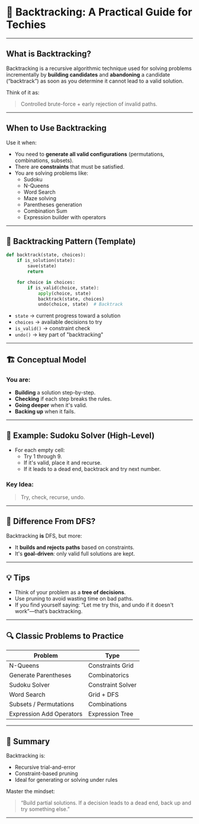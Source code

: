
# 🧠 Backtracking: A Practical Guide for Techies

---

## What is Backtracking?

Backtracking is a recursive algorithmic technique used for solving problems incrementally by **building candidates** and **abandoning** a candidate (“backtrack”) as soon as you determine it cannot lead to a valid solution.

Think of it as:

> Controlled brute-force + early rejection of invalid paths.

---

## When to Use Backtracking

Use it when:

- You need to **generate all valid configurations** (permutations, combinations, subsets).
- There are **constraints** that must be satisfied.
- You are solving problems like:
  - Sudoku
  - N-Queens
  - Word Search
  - Maze solving
  - Parentheses generation
  - Combination Sum
  - Expression builder with operators

---

## 🔁 Backtracking Pattern (Template)

```python
def backtrack(state, choices):
    if is_solution(state):
        save(state)
        return

    for choice in choices:
        if is_valid(choice, state):
            apply(choice, state)
            backtrack(state, choices)
            undo(choice, state)  # Backtrack
```

- `state` → current progress toward a solution
- `choices` → available decisions to try
- `is_valid()` → constraint check
- `undo()` → key part of "backtracking"

---

## 🏗️ Conceptual Model

### You are:
- **Building** a solution step-by-step.
- **Checking** if each step breaks the rules.
- **Going deeper** when it's valid.
- **Backing up** when it fails.

---

## 🧩 Example: Sudoku Solver (High-Level)

- For each empty cell:
  - Try 1 through 9.
  - If it's valid, place it and recurse.
  - If it leads to a dead end, backtrack and try next number.

### Key Idea:
> Try, check, recurse, undo.

---

## 🧠 Difference From DFS?

Backtracking **is** DFS, but more:
- It **builds and rejects paths** based on constraints.
- It's **goal-driven**: only valid full solutions are kept.

---

## 💡 Tips

- Think of your problem as a **tree of decisions**.
- Use pruning to avoid wasting time on bad paths.
- If you find yourself saying: “Let me try this, and undo if it doesn't work”—that’s backtracking.

---

## 🔍 Classic Problems to Practice

| Problem               | Type              |
|-----------------------|-------------------|
| N-Queens              | Constraints Grid  |
| Generate Parentheses  | Combinatorics     |
| Sudoku Solver         | Constraint Solver |
| Word Search           | Grid + DFS        |
| Subsets / Permutations| Combinations      |
| Expression Add Operators | Expression Tree|

---

## 🧪 Summary

Backtracking is:
- Recursive trial-and-error
- Constraint-based pruning
- Ideal for generating or solving under rules

Master the mindset:
> “Build partial solutions. If a decision leads to a dead end, back up and try something else.”

---

